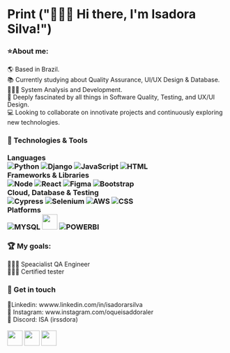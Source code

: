 <h1> Print ("🙋🏾‍♀️ Hi there, I'm Isadora Silva!") </h1>
<h3>⭐About me:</h3>
🌎 Based in Brazil.
<br>
📚 Currently studying about Quality Assurance, UI/UX Design & Database.
<br>
👩🏾‍🎓 System Analysis and Development.
<br>
💖 Deeply fascinated by all things in Software Quality, Testing, and UX/UI Design.
<br>
💻 Looking to collaborate on innotivate projects and continuously exploring new technologies.

<h3>📒 Technologies & Tools
  <br>
  <br>
 Languages <div style="display: inline_block">
<img align="align" alt="Python" src="https://img.shields.io/badge/Python-14354C?style=for-the-badge&logo=python&logoColor=white"/>
<img align="align" alt="Django" src="https://img.shields.io/badge/django-%23092E20.svg?style=for-the-badge&logo=django&logoColor=white"/>
<img align="align" alt="JavaScript" src="https://img.shields.io/badge/JavaScript-F7DF1E?style=for-the-badge&logo=javascript&logoColor=black"/>
<img align="align" alt="HTML" src="https://img.shields.io/badge/HTML5-E34F26?style=for-the-badge&logo=html5&logoColor=white"/><br> Frameworks & Libraries <br> <img align="align" alt="Node" src="https://img.shields.io/badge/node.js-6DA55F?style=for-the-badge&logo=node.js&logoColor=white"/>
<img align="align" alt="React" src="https://img.shields.io/badge/react-%2320232a.svg?style=for-the-badge&logo=react&logoColor=%2361DAFB"/>
<img align="align" alt="Figma" src="https://img.shields.io/badge/figma-%23F24E1E.svg?style=for-the-badge&logo=figma&logoColor=white"/>
<img align="align" alt="Bootstrap" src="https://img.shields.io/badge/bootstrap-%238511FA.svg?style=for-the-badge&logo=bootstrap&logoColor=white"/><br> Cloud, Database & Testing <br>
  <img align="align" alt="Cypress" src="https://img.shields.io/badge/cypress-17202C?style=for-the-badge&logo=cypress&logoColor=white"/>
  <img align="align" alt="Selenium" src="https://img.shields.io/badge/Selenium-43B02A?logo=Selenium&logoColor=white"/>
  <img align="align" alt="AWS" src="https://img.shields.io/badge/AWS-%23FF9900.svg?style=for-the-badge&logo=amazon-aws&logoColor=white"/>
  <img align="align" alt="CSS" src="https://img.shields.io/badge/CSS3-1572B6?style=for-the-badge&logo=css3&logoColor=white"/><br> Platforms  <br>
   <img align="align" alt="MYSQL" src="https://img.shields.io/badge/mysql-4479A1.svg?style=for-the-badge&logo=mysql&logoColor=white"/>
   <img height="35em" src="https://img.shields.io/badge/Visual_Studio_Code-0078D4?style=for-the-badge&logo=visual studio code&logoColor=white"/>
<img align="align" alt="POWERBI" src="https://img.shields.io/badge/PowerBI-F2C811?style=for-the-badge&logo=Power%20BI&logoColor=white"/>
   <br></h3>
   
<h3> 🏆 My goals:</h3>
👩🏾‍💻 Speacialist QA Engineer 
<br>
👩🏾‍💻 Certified tester 


<h3> 🔔 Get in touch </h3>
📩Linkedin: wwww.linkedin.com/in/isadorarsilva
<br>
📩 Instagram: www.instagram.com/oqueisaddoraler
<br>
📩 Discord: ISA (irssdora)
<br>
<br>
<div style="display: inline_block">
<img height="35em" src="https://img.shields.io/badge/linkedin-%230077B5.svg?style=for-the-badge&logo=linkedin&logoColor=white"/>
<img height="35em" src="https://img.shields.io/badge/Instagram-E4405F?style=for-the-badge&logo=instagram&logoColor=white"/>
<img height="35em" src="https://img.shields.io/badge/Discord-%235865F2.svg?style=for-the-badge&logo=discord&logoColor=white"/>



      
   
